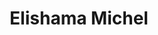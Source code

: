 ---
title: "Elishama Michel"
presenter_id: elishama_michel
permalink: /member_full_presentations/elishama_michel
layout: member_all_presentations
---